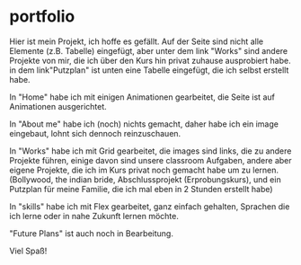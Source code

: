# portfolio

Hier ist mein Projekt, ich hoffe es gefällt. Auf der Seite  sind  nicht alle Elemente (z.B. Tabelle) eingefügt, aber unter dem link "Works" sind andere Projekte von mir, die ich über den Kurs hin privat zuhause ausprobiert habe. in dem link"Putzplan" ist unten eine Tabelle eingefügt, die ich selbst erstellt habe.

In "Home" habe ich mit einigen Animationen gearbeitet, die Seite ist auf Animationen ausgerichtet. 

In "About  me" habe ich (noch) nichts gemacht, daher habe ich ein image eingebaut, lohnt sich dennoch reinzuschauen. 

In "Works" habe ich mit Grid gearbeitet, die images sind links, die zu andere Projekte führen, einige davon sind unsere classroom Aufgaben, andere aber eigene Projekte, die ich im Kurs privat noch gemacht habe um zu lernen. (Bollywood, the indian bride, Abschlussprojekt (Erprobungskurs), und ein Putzplan für meine Familie, die ich mal eben in 2 Stunden erstellt habe)

In "skills" habe ich mit Flex gearbeitet, ganz einfach gehalten, Sprachen die ich lerne oder  in nahe Zukunft lernen möchte.

"Future Plans" ist auch  noch in Bearbeitung.

Viel Spaß!
